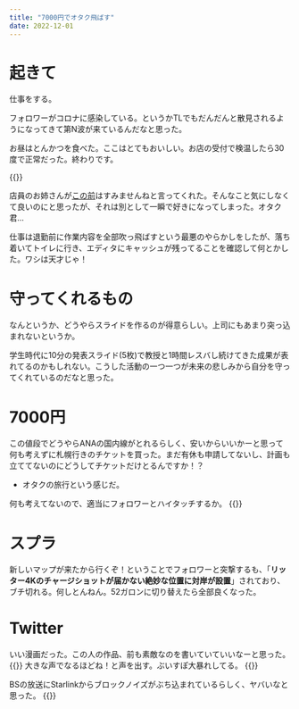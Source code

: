 ```yaml
---
title: "7000円でオタク飛ばす"
date: 2022-12-01
---
```



# 起きて
仕事をする。

フォロワーがコロナに感染している。というかTLでもだんだんと散見されるようになってきて第N波が来ているんだなと思った。

お昼はとんかつを食べた。ここはとてもおいしい。お店の受付で検温したら30度で正常だった。終わりです。

{{<tweet user="dango_bot" id="1598191217933971457">}}

店員のお姉さんが[この前](/post/2022-11-10)はすみませんねと言ってくれた。そんなこと気にしなくて良いのにと思ったが、それは別として一瞬で好きになってしまった。オタク君...

仕事は退勤前に作業内容を全部吹っ飛ばすという最悪のやらかしをしたが、落ち着いてトイレに行き、エディタにキャッシュが残ってることを確認して何とかした。ワシは天才じゃ！

# 守ってくれるもの
なんというか、どうやらスライドを作るのが得意らしい。上司にもあまり突っ込まれないというか。

学生時代に10分の発表スライド(5枚)で教授と1時間レスバし続けてきた成果が表れてるのかもしれない。こうした活動の一つ一つが未来の悲しみから自分を守ってくれているのだなと思った。


# 7000円
この値段でどうやらANAの国内線がとれるらしく、安いからいいかーと思って何も考えずに札幌行きのチケットを買った。まだ有休も申請してないし、計画も立ててないのにどうしてチケットだけとるんですか！？
- オタクの旅行という感じだ。

何も考えてないので、適当にフォロワーとハイタッチするか。
{{<tweet user="dango_bot" id="1598316920125943814">}}

# スプラ
新しいマップが来たから行くぞ！ということでフォロワーと突撃するも、「**リッター4Kのチャージショットが届かない絶妙な位置に対岸が設置**」されており、ブチ切れる。何しとんねん。52ガロンに切り替えたら全部良くなった。


# Twitter
いい漫画だった。この人の作品、前も素敵なのを書いていていいなーと思った。
{{<tweet user="dango_bot" id="1597972008280547329">}}
大きな声でなるほどね！と声を出す。ぶいすぽ大暴れしてる。
{{<tweet user="dango_bot" id="1598151702037008385">}}

BSの放送にStarlinkからブロックノイズがぶち込まれているらしく、ヤバいなと思った。
{{<tweet user="dango_bot" id="1598170531823747072">}}